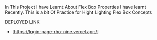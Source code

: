 In This Project I have Learnt About Flex Box Properties I have learnt Recently.
This is a bit Of Practice for Hight Lighting Flex Box Concepts

DEPLOYED LINK

- [https://login-page-rho-nine.vercel.app/]

